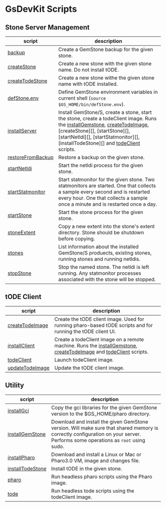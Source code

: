 # GsDevKit Scripts
## Stone Server Management
| script | description |
|--------|-------------|
|[backup][3]| Create a GemStone backup for the given stone.|
|[createStone][4]| Create a new stone with the given stone name. Do not install tODE.|
|[createTodeStone][5]| Create a new stone withe the given stone name with tODE installed.|
|[defStone.env][6]| Define GemStone environment variables in current shell (`source $GS_HOME/bin/defStone.env`).|
|[installServer][2]| Install GemStone/S, create a stone, start the stone, create a todeClient image. Runs the [installGemstone][18], [createTodeImage][14], [createStone][], [startStone][], [startNetldi][], [startStatmonitor][], [installTodeStone][] and [todeClient][15] scripts.|
|[restoreFromBackup][7]|Restore a backup on the given stone.|
|[startNetldi][8]| Start the netldi process for the given stone.|
|[startStatmonitor][9]| Start statmonitor for the given stone. Two statmonitors are started. One that collects a sample every second and is restarted every hour. One that collects a sample once a minute and is restarted once a day. |
|[startStone][10]| Start the stone process for the given stone.|
|[stoneExtent][11]| Copy a new extent into the stone's extent directory. Stone should be shutdown before copying. |
|[stones][12]| List information about the installed GemStone/S produects, existing stones, running stones and running netldis.|
|[stopStone][13]| Stop the named stone. The netldi is left running. Any statmonitor processes associated with the stone will be stopped.|
## tODE Client
| script | description |
|--------|-------------|
|[createTodeImage][14]| Create the tODE client image. Used for running pharo-based tODE scripts and for running the tODE client UI.| 
|[installClient][1]| Create a todeClient image on a remote machine. Runs the [installGemstone][18], [createTodeImage][14] and [todeClient][15] scripts.|
|[todeClient][15]| Launch todeClient image.|
|[updateTodeImage][16]| Update the tODE client image.|
## Utility
| script | description |
|--------|-------------|
|[installGci][17]| Copy the gci libraries for the given GemStone version to the $GS\_HOME/pharo directory. |
|[installGemStone][18]| Download and install the given GemStone version. Will make sure that shared memory is correctly configuration on your server. Performs some operations as `root` using sudo. |
|[installPharo][19]| Download and install a Linux or Mac or Pharo3.0 VM, image and changes file.|
|[installTodeStone][20]| Install tODE in the given stone.|
|[pharo][21]| Run headless pharo scripts using the Pharo image.|
|[tode][22]| Run headless tode scripts using the todeClient image.|

[1]: installClient
[2]: installServer
[3]: backup
[4]: createStone
[5]: createTodeStone
[6]: defStone.env
[7]: restoreFromBackup
[8]: startNetldi
[9]: startStatmonitor
[10]: startStone
[11]: stoneExtent
[12]: stones
[13]: stopStone
[14]: createTodeImage
[15]: todeClient
[16]: updateTodeImage
[17]: installGci
[18]: installGemStone
[19]: installPharo
[20]: installTodeStone
[21]: pharo
[22]: tode
